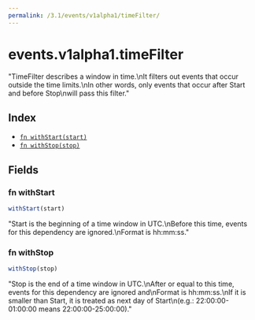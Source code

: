 ```yaml
---
permalink: /3.1/events/v1alpha1/timeFilter/
---
```


# events.v1alpha1.timeFilter

"TimeFilter describes a window in time.\nIt filters out events that occur outside the time limits.\nIn other words, only events that occur after Start and before Stop\nwill pass this filter."

## Index

* [`fn withStart(start)`](#fn-withstart)
* [`fn withStop(stop)`](#fn-withstop)

## Fields

### fn withStart

```ts
withStart(start)
```

"Start is the beginning of a time window in UTC.\nBefore this time, events for this dependency are ignored.\nFormat is hh:mm:ss."

### fn withStop

```ts
withStop(stop)
```

"Stop is the end of a time window in UTC.\nAfter or equal to this time, events for this dependency are ignored and\nFormat is hh:mm:ss.\nIf it is smaller than Start, it is treated as next day of Start\n(e.g.: 22:00:00-01:00:00 means 22:00:00-25:00:00)."